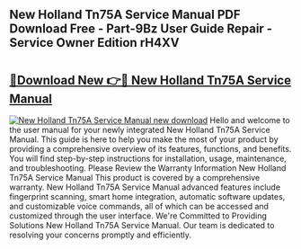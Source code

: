 ## New Holland Tn75A Service Manual PDF Download Free - Part-9Bz User Guide Repair - Service Owner Edition rH4XV

# <h2><a href="http://bc53951.oget.top/?id=New+Holland+Tn75A+Service+Manual">🔗Download New 👉🔴 New Holland Tn75A Service Manual</a></h2>

[![New Holland Tn75A Service Manual new download](https://i.imgur.com/5g1atiW.png)](http://bc53951.oget.top/?id=New+Holland+Tn75A+Service+Manual)
Hello and welcome to the user manual for your newly integrated New Holland Tn75A Service Manual. This guide is here to help you make the most of your product by providing a comprehensive overview of its features, functions, and benefits. You will find step-by-step instructions for installation, usage, maintenance, and troubleshooting. Please Review the Warranty Information New Holland Tn75A Service Manual This product is covered by a comprehensive warranty. New Holland Tn75A Service Manual advanced features include fingerprint scanning, smart home integration, automatic software updates, and customizable voice commands, all of which can be accessed and customized through the user interface. We're Committed to Providing Solutions New Holland Tn75A Service Manual. Our team is dedicated to resolving your concerns promptly and efficiently.

